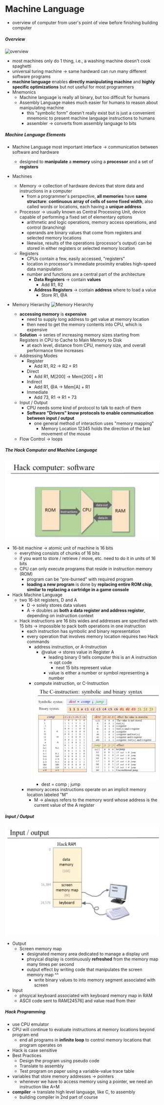 # Machine Language
* overview of computer from user's point of view before finishing building computer

##### Overview
![overview](https://camo.githubusercontent.com/135d2f3a0c3b6109edbeeee4f38bea42a7c7d481/687474703a2f2f6765656b72657365617263686c61622e6e65742f636f7572736572612f6e32742f6d616368696e652d6c616e672d312e6a7067)
* most machines only do 1 thing, i.e., a washing machine doesn't cook spaghetti
* universal turing machine -> same hardward can run many different software programs
* **machine language** enables **directly manipulating machine** and **highly specific optimizations** but not useful for most programmers
* Mnemonics
  * Machine language is really all binary, but too difficult for humans
  * Assembly Language makes much easier for humans to reason about manipulating machine
    * this "symbolic form" doesn't really exist but is just a convenient mnemonic to present machine language instructions to humans
    * assembler -> converts from assembly language to bits

##### Machine Language Elements
* Machine Language most important interface -> communication between software and hardware
  * designed to **manipulate** a **memory** using a **processor** and a set of **registers**
* Machines
  * Memory -> collection of hardware devices that store data and instructions in a computer
    * from a programmer's perspective, **all memories** have **same structure**: **continuous array of cells of some fixed width**, also called words or locations, each having a **unique address**
  * Processor -> usually known as Central Processing Unit, device capable of performing a fixed set of elementary options
    * arithmetic and logic operations, memory access operations, and control (branching)
    * operands are binary values that come from registers and selected memory locations
    * likewise, results of the operations (processor's output) can be stored in either registers or selected memory location
  * Registers
    * CPUs contain a few, easily accessed, "registers"
    * location in processor's immediate proximity enables high-speed data manipulation
    * number and functions are a central part of the architecture
      * **Data Registers** -> contain **values**
        * Add R1, R2
      * **Address Registers** -> contain **address** where to load a value
        * Store R1, @A

* Memory Hierarchy
![Memory Hierarchy](https://camo.githubusercontent.com/072f6d0db3b10401c17a03a24a7ad3c63989676e/687474703a2f2f6765656b72657365617263686c61622e6e65742f636f7572736572612f6e32742f6d616368696e652d6c616e672d352e6a7067)
  * **accessing memory** is **expensive**
    * need to supply long address to get value at memory location
    * then need to get the memory contents into CPU, which is expensive
  * **Solution** -> series of increasing memory sizes starting from Registers in CPU to Cache to Main Memory to Disk
    * at each level, distance from CPU, memory size, and overall performance time increases
  * Addressing Modes
    * Register
      * Add R1, R2 -> R2 + R1
    * Direct
      * Add R1, M[200] -> Mem[200] + R1
    * Indirect
      * Add R1, @A -> Mem[A] + R1
    * Immediate
      * Add 73, R1 -> R1 + 73
  * Input / Output
    * CPU needs some kind of protocol to talk to each of them
    * **Software "Drivers" know protocols to enable communication between input / output**
      * one general method of interaction uses "memory mapping"
        * Memory Location 12345 holds the direction of the last movement of the mouse
  * Flow Control -> loops

##### The Hack Computer and Machine Language
![hack](./HackComputer.png)
* 16-bit machine -> atomic unit of machine is 16 bits
  * everything consists of chunks of 16 bits
  * if you want to store / retrieve / move, etc. need to do it in units of 16 bits
  * CPU can only execute programs that reside in instruction memory (ROM)
    * program can be "pre-burned" with required program
    * **loading a new program** is done by **replacing entire ROM chip**, **similar to replacing a cartridge in a game console**
* Hack Machine Language
  * two 16-bit registers, D and A
    * D -> solely stores data values
    * A -> doubles as **both a data register and address register**, depending on instruction context
  * Hack instructions are 16 bits wides and addresses are specified with 15 bits -> impossible to pack both operations in one instruction
    * each instruction has symbolic and binary representation
    * every operation that involves memory location requires two Hack commands
      * address instruction, or A-Instruction
        * @value -> stores value in Register A
          * leading binary 0 tells computer this is an A instruction -> opt code
            * next 15 bits represent value
          * value is either a number or symbol representing a number
      * compute instruction, or C-Instruction
        ![CInstruction](./CInstruction.png)
        * dest = comp ; jump
    * memory access instructions operate on an implicit memory location labeled "M"
      * M -> always refers to the memory word whose address is the current value of the A register

##### Input / Output
![IO](./IO.png)
* Output
  * Screen memory map
    * designated memory area dedicated to manage a display unit
    * phsyical display is continuously **refreshed** from the memory map many times per second
    * output effect by writing code that manipulates the screen memory map ^^
      * write binary values to into memory segment associated with screen
* Input
  * phsyical keyboard associated with keyboard memory map in RAM
  * ASCII code sent to RAM[24576] and value read from their

##### Hack Programming
* use CPU emulator
* CPU will continue to evaluate instructions at memory locations beyond program end
  * end all programs in **infinite loop** to control memory locations that program operates on
* Hack is case sensitive
* Best Practices
  * Design the program using pseudo code
  * Translate to assembly
  * Test program on paper using a variable-value trace table
* variables that store memory addresses -> pointers
  * whenever we have to access memory using a pointer, we need an instruction like A=M
* **compiler** -> translate high level language, like C, to assembly
  * building compiler in 2nd part of course
